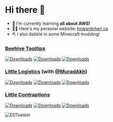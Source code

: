 # Hi there 👋

- 🌱 I’m currently learning **all about AWS!**
- 👨‍💻 Here's my personal website: [howardchen.ca](http://www.howardchen.ca)
- ⛏️ I also dabble in some Minecraft modding!

### [Beehive Tooltips](https://github.com/EDToaster/beehive-tooltips)
[![Downloads](https://cf.way2muchnoise.eu/title/376753.svg?badge_style=flat)](https://www.curseforge.com/minecraft/mc-mods/beehivetooltips)
[![Downloads](https://cf.way2muchnoise.eu/full_376753_downloads.svg?badge_style=flat)](https://www.curseforge.com/minecraft/mc-mods/beehivetooltips)
[![Downloads](https://cf.way2muchnoise.eu/versions/376753.svg?badge_style=flat)](https://www.curseforge.com/minecraft/mc-mods/beehivetooltips)

### [Little Logistics](https://github.com/MuradAkh/LittleLogistics) (with [@MuradAkh](https://github.com/MuradAkh/))
[![Downloads](https://cf.way2muchnoise.eu/title/570050.svg?badge_style=flat)](https://www.curseforge.com/minecraft/mc-mods/little-logistics)
[![Downloads](https://cf.way2muchnoise.eu/full_570050_downloads.svg?badge_style=flat)](https://www.curseforge.com/minecraft/mc-mods/little-logistics)
[![Downloads](https://cf.way2muchnoise.eu/versions/570050.svg?badge_style=flat)](https://www.curseforge.com/minecraft/mc-mods/little-logistics)

### [Little Contraptions](https://github.com/EDToaster/LittleContraptions)
[![Downloads](https://cf.way2muchnoise.eu/title/594563.svg?badge_style=flat)](https://www.curseforge.com/minecraft/mc-mods/little-contraptions)
[![Downloads](https://cf.way2muchnoise.eu/full_594563_downloads.svg?badge_style=flat)](https://www.curseforge.com/minecraft/mc-mods/little-contraptions)
[![Downloads](https://cf.way2muchnoise.eu/versions/594563.svg?badge_style=flat)](https://www.curseforge.com/minecraft/mc-mods/little-contraptions)


<img align="center" src="https://github-readme-stats.vercel.app/api?username=EDToaster&show_icons=true&locale=en&theme=dracula&include_all_commits=true&count_private=true" alt="EDToaster"/>
